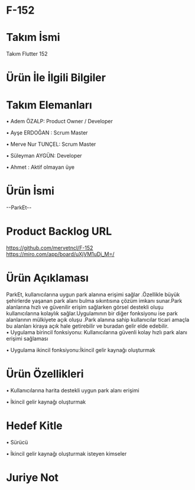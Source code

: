 # F-152
# Takım İsmi

Takım Flutter 152

# Ürün İle İlgili Bilgiler

# Takım Elemanları
•	Adem ÖZALP: Product Owner / Developer

•	Ayşe ERDOĞAN :  Scrum Master

•	Merve Nur TUNÇEL: Scrum Master

•	Süleyman AYGÜN: Developer

•	Ahmet : Aktif olmayan üye 

# Ürün İsmi

--ParkEt--
# Product Backlog URL
https://github.com/mervetncl/F-152 
https://miro.com/app/board/uXjVM1uDj_M=/

# Ürün Açıklaması

ParkEt, kullanıcılarına uygun park alanına erişimi sağlar .Özellikle büyük şehirlerde yaşanan park alanı bulma sıkıntısına çözüm imkanı sunar.Park alanlarına hızlı ve güvenilir erişim sağlarken görsel destekli oluşu kullanıcılarına kolaylık sağlar.Uygulamının bir diğer fonksiyonu ise park alanlarının mülkiyete açık oluşu .Park alanına sahip kullanıcılar ticari amaçla bu alanları kiraya açık hale getirebilir ve buradan gelir elde edebilir.   
•	Uygulama birincil fonksiyonu: Kullanıcılarına güvenli kolay hızlı park alanı erişimi sağlaması

•	Uygulama ikincil fonksiyonu:İkincil gelir kaynağı oluşturmak




# Ürün Özellikleri
•	Kullanıcılarına harita destekli uygun park alanı erişimi

•	İkincil gelir kaynağı oluşturmak

# Hedef Kitle
•	Sürücü

• İkincil gelir kaynağı oluşturmak isteyen kimseler

# Juriye Not



